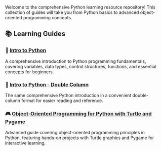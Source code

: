 Welcome to the comprehensive Python learning resource repository! This collection of guides will take you from Python basics to advanced object-oriented programming concepts.

## 📚 Learning Guides

### 🌟 [Intro to Python](https://docs.google.com/viewer?url=https://raw.githubusercontent.com/hyosang2/Intro-to-Python/main/Intro_to_Python_Review_Guide.pdf&embedded=true)
A comprehensive introduction to Python programming fundamentals, covering variables, data types, control structures, functions, and essential concepts for beginners.

### 📖 [Intro to Python - Double Column](https://docs.google.com/viewer?url=https://raw.githubusercontent.com/hyosang2/Intro-to-Python/main/Intro_to_Python_Review_Guide_Double_Col.pdf&embedded=true)
The same comprehensive Python introduction in a convenient double-column format for easier reading and reference.

### 🎮 [Object-Oriented Programming for Python with Turtle and Pygame](https://docs.google.com/viewer?url=https://raw.githubusercontent.com/hyosang2/Intro-to-Python/main/Object_Oriented_Programming_for_Python_with_Turtle_and_Pygame.pdf&embedded=true)
Advanced guide covering object-oriented programming principles in Python, featuring hands-on projects with Turtle graphics and Pygame for interactive learning.